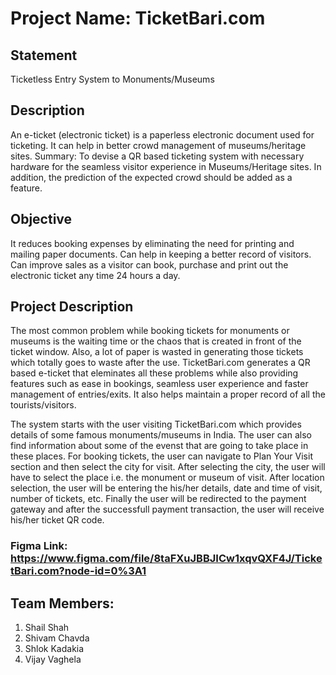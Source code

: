 # Project Name: TicketBari.com

## Statement
Ticketless Entry System to Monuments/Museums

## Description
An e-ticket (electronic ticket) is a paperless electronic document used for ticketing. It can help in better crowd management of museums/heritage sites.
Summary: To devise a QR based ticketing system with necessary hardware for the seamless visitor experience in Museums/Heritage sites. In addition, the prediction of the expected crowd should be added as a feature.

## Objective
It reduces booking expenses by eliminating the need for printing and mailing paper documents. Can help in keeping a better record of visitors. Can improve sales as a visitor can book, purchase and print out the electronic ticket any time 24 hours a day.

## Project Description
The most common problem while booking tickets for monuments or museums is the waiting time or the chaos that is created in front of the ticket window.
Also, a lot of paper is wasted in generating those tickets which totally goes to waste after the use.
TicketBari.com generates a QR based e-ticket that eleminates all these problems while also providing features such as ease in bookings, seamless user experience and faster management of entries/exits.
It also helps maintain a proper record of all the tourists/visitors.

The system starts with the user visiting TicketBari.com which provides details of some famous monuments/museums in India. The user can also find information about some of the evenst that are going to take place in these places.
For booking tickets, the user can navigate to Plan Your Visit section and then select the city for visit.
After selecting the city, the user will have to select the place i.e. the monument or museum of visit.
After location selection, the user will be entering the his/her details, date and time of visit, number of tickets, etc.
Finally the user will be redirected to the payment gateway and after the successfull payment transaction, the user will receive his/her ticket QR code. 

### Figma Link: https://www.figma.com/file/8taFXuJBBJICw1xqvQXF4J/TicketBari.com?node-id=0%3A1

## Team Members:
1. Shail Shah
2. Shivam Chavda
3. Shlok Kadakia
4. Vijay Vaghela
